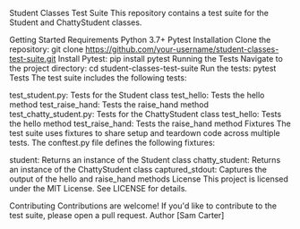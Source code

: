Student Classes Test Suite
This repository contains a test suite for the Student and ChattyStudent classes.

Getting Started
Requirements
Python 3.7+
Pytest
Installation
Clone the repository: git clone https://github.com/your-username/student-classes-test-suite.git
Install Pytest: pip install pytest
Running the Tests
Navigate to the project directory: cd student-classes-test-suite
Run the tests: pytest
Tests
The test suite includes the following tests:

test_student.py: Tests for the Student class
test_hello: Tests the hello method
test_raise_hand: Tests the raise_hand method
test_chatty_student.py: Tests for the ChattyStudent class
test_hello: Tests the hello method
test_raise_hand: Tests the raise_hand method Fixtures The test suite uses fixtures to share setup and teardown code across multiple tests. The conftest.py file defines the following fixtures:

student: Returns an instance of the Student class
chatty_student: Returns an instance of the ChattyStudent class
captured_stdout: Captures the output of the hello and raise_hand methods
License
This project is licensed under the MIT License. See LICENSE for details.

Contributing
Contributions are welcome! If you'd like to contribute to the test suite, please open a pull request.  Author
[Sam Carter]